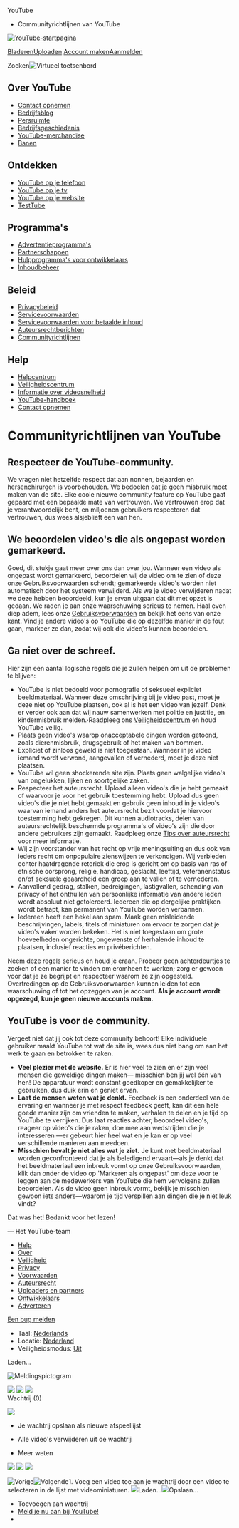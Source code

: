 




 YouTube
 - Communityrichtlijnen van YouTube

 























[![YouTube-startpagina](http://s.ytimg.com/yt/img/pixel-vfl3z5WfW.gif)](/ "YouTube-startpagina")

[Bladeren](/videos?feature=mh)[Uploaden](http://upload.youtube.com/my_videos_upload)
[Account maken](https://www.google.com/accounts/LogoutWarning?continue=http%3A%2F%2Fwww.youtube.com%2Fcreate_account%3Fnext%3D%252Ft%252Fcommunity_guidelines&ltmpl=sso&service=youtube&hl=nl_NL)[Aanmelden](https://www.google.com/accounts/ServiceLogin?uilel=3&service=youtube&passive=true&continue=http%3A%2F%2Fwww.youtube.com%2Fsignin%3Faction_handle_signin%3Dtrue%26nomobiletemp%3D1%26hl%3Dnl_NL%26next%3D%252Ft%252Fcommunity_guidelines&hl=nl_NL&ltmpl=sso)


Zoeken![Virtueel toetsenbord](http://s.ytimg.com/yt/img/pixel-vfl3z5WfW.gif "Virtueel toetsenbord") 


 

## Over YouTube


* [Contact opnemen](/t/contact_us)
* [Bedrijfsblog](http://youtube-global.blogspot.com/)
* [Persruimte](/press_room)
* [Bedrijfsgeschiedenis](/t/about)
* [YouTube-merchandise](http://www.google-store.com/index.php?cPath=31)
* [Banen](/jobs)


## Ontdekken


* [YouTube op je telefoon](/mobile)
* [YouTube op je tv](/youtubeonyourtv)
* [YouTube op je website](/youtubeonyoursite)
* [TestTube](/testtube)


## Programma's


* [Advertentieprogramma's](/t/advertising_overview)
* [Partnerschappen](/partners)
* [Hulpprogramma's voor ontwikkelaars](/dev)
* [Inhoudbeheer](/t/content_management)


## Beleid


* [Privacybeleid](/t/privacy)
* [Servicevoorwaarden](/t/terms)
* [Servicevoorwaarden voor betaalde inhoud](/t/terms_paycontent)
* [Auteursrechtberichten](/t/copyright_notice)
* [Communityrichtlijnen](/t/community_guidelines)


## Help


* [Helpcentrum](http://www.google.com/support/youtube/bin/static.py?page=start.cs&hl=nl-NL)
* [Veiligheidscentrum](http://www.google.com/support/youtube/bin/request.py?contact_type=abuse&hl=nl-NL)
* [Informatie over videosnelheid](/my_speed)
* [YouTube-handboek](/t/yt_handbook_home)
* [Contact opnemen](/t/contact_us)




# Communityrichtlijnen van YouTube


## Respecteer de YouTube-community.


We vragen niet hetzelfde respect dat aan nonnen, bejaarden en hersenchirurgen is voorbehouden. We bedoelen dat je geen misbruik moet maken van de site. Elke coole nieuwe community feature op YouTube gaat gepaard met een bepaalde mate van vertrouwen. We vertrouwen erop dat je verantwoordelijk bent, en miljoenen gebruikers respecteren dat vertrouwen, dus wees alsjeblieft een van hen.


## We beoordelen video's die als ongepast worden gemarkeerd.


Goed, dit stukje gaat meer over ons dan over jou. Wanneer een video als ongepast wordt gemarkeerd, beoordelen wij de video om te zien of deze onze Gebruiksvoorwaarden schendt; gemarkeerde video's worden niet automatisch door het systeem verwijderd. Als we je video verwijderen nadat we deze hebben beoordeeld, kun je ervan uitgaan dat dit met opzet is gedaan. We raden je aan onze waarschuwing serieus te nemen. Haal even diep adem, lees onze [Gebruiksvoorwaarden](/t/terms) en bekijk het eens van onze kant. Vind je andere video's op YouTube die op dezelfde manier in de fout gaan, markeer ze dan, zodat wij ook die video's kunnen beoordelen.


## Ga niet over de schreef.


Hier zijn een aantal logische regels die je zullen helpen om uit de problemen te blijven:


* YouTube is niet bedoeld voor pornografie of seksueel expliciet beeldmateriaal. Wanneer deze omschrijving bij je video past, moet je deze niet op YouTube plaatsen, ook al is het een video van jezelf. Denk er verder ook aan dat wij nauw samenwerken met politie en justitie, en kindermisbruik melden.·Raadpleeg ons [Veiligheidscentrum](http://www.google.com/support/youtube/bin/request.py?contact_type=abuse&hl=nl-NL) en houd YouTube veilig.
* Plaats geen video's waarop onacceptabele dingen worden getoond, zoals dierenmisbruik, drugsgebruik of het maken van bommen.
* Expliciet of zinloos geweld is niet toegestaan. Wanneer in je video iemand wordt verwond, aangevallen of vernederd, moet je deze niet plaatsen.
* YouTube wil geen shockerende site zijn. Plaats geen walgelijke video's van ongelukken, lijken en soortgelijke zaken.
* Respecteer het auteursrecht. Upload alleen video's die je hebt gemaakt of waarvoor je voor het gebruik toestemming hebt. Upload dus geen video's die je niet hebt gemaakt en gebruik geen inhoud in je video's waarvan iemand anders het auteursrecht bezit voordat je hiervoor toestemming hebt gekregen. Dit kunnen audiotracks, delen van auteursrechtelijk beschermde programma's of video's zijn die door andere gebruikers zijn gemaakt. Raadpleeg onze [Tips over auteursrecht](/t/howto_copyright) voor meer informatie.
* Wij zijn voorstander van het recht op vrije meningsuiting en dus ook van ieders recht om onpopulaire zienswijzen te verkondigen. 
Wij verbieden echter haatdragende retoriek die erop is gericht om op basis van ras of etnische oorsprong, religie, handicap, geslacht, leeftijd, veteranenstatus en/of seksuele geaardheid een groep aan te vallen of te vernederen.
* Aanvallend gedrag, stalken, bedreigingen, lastigvallen, schending van privacy of het onthullen van persoonlijke informatie van andere leden wordt absoluut niet getolereerd. Iedereen die op dergelijke praktijken wordt betrapt, kan permanent van YouTube worden verbannen.
* Iedereen heeft een hekel aan spam. Maak geen misleidende beschrijvingen, labels, titels of miniaturen om ervoor te zorgen dat je video's vaker worden bekeken. Het is niet toegestaan om grote hoeveelheden ongerichte, ongewenste of herhalende inhoud te plaatsen, inclusief reacties en privéberichten.


Neem deze regels serieus en houd je eraan. Probeer geen achterdeurtjes te zoeken of een manier te vinden om eromheen te werken; zorg er gewoon voor dat je ze begrijpt en respecteer waarom ze zijn opgesteld. Overtredingen op de Gebruiksvoorwaarden kunnen leiden tot een waarschuwing of tot het opzeggen van je account. **Als je account wordt opgezegd, kun je geen nieuwe accounts maken.**


## YouTube is voor de community.


Vergeet niet dat jij ook tot deze community behoort! Elke individuele gebruiker maakt YouTube tot wat de site is, wees dus niet bang om aan het werk te gaan en betrokken te raken.


* **Veel plezier met de website.** Er is hier veel te zien en er zijn veel mensen die geweldige dingen maken— misschien ben jij wel één van hen! De apparatuur wordt constant goedkoper en gemakkelijker te gebruiken, dus duik erin en geniet ervan.
* **Laat de mensen weten wat je denkt.** Feedback is een onderdeel van de ervaring en wanneer je met respect feedback geeft, kan dit een hele goede manier zijn om vrienden te maken, verhalen te delen en je tijd op YouTube te verrijken. Dus laat reacties achter, beoordeel video's, reageer op video's die je raken, doe mee aan wedstrijden die je interesseren —er gebeurt hier heel wat en je kan er op veel verschillende manieren aan meedoen.
* **Misschien bevalt je niet alles wat je ziet.** Je kunt met beeldmateriaal worden geconfronteerd dat je als beledigend ervaart—als je denkt dat het beeldmateriaal een inbreuk vormt op onze Gebruiksvoorwaarden, klik dan onder de video op 'Markeren als ongepast' om deze voor te leggen aan de medewerkers van YouTube die hem vervolgens zullen beoordelen. Als de video geen inbreuk vormt, bekijk je misschien gewoon iets anders—waarom je tijd verspillen aan dingen die je niet leuk vindt?


Dat was het! Bedankt voor het lezen!


— Het YouTube-team






* [Help](http://www.google.com/support/youtube/bin/static.py?p=&page=start.cs&hl=nl_NL)
* [Over](/t/about)
* [Veiligheid](http://www.google.com/support/youtube/bin/request.py?contact_type=abuse&hl=nl_NL)
* [Privacy](/t/privacy_at_youtube)
* [Voorwaarden](/t/terms)
* [Auteursrecht](/t/dmca_policy)
* [Uploaders en partners](/t/uploaders_partners)
* [Ontwikkelaars](http://code.google.com/apis/youtube/overview.html)
* [Adverteren](/t/advertising)



[Een bug melden](http://www.google.com/tools/feedback/intl/nl/error.html)



* Taal:
 [Nederlands](#)
* Locatie:
 [Nederland](#)
* Veiligheidsmodus:
 [Uit](#)



Laden...






![Meldingspictogram](http://s.ytimg.com/yt/img/pixel-vfl3z5WfW.gif)



![](http://s.ytimg.com/yt/img/pixel-vfl3z5WfW.gif) ![](http://s.ytimg.com/yt/img/pixel-vfl3z5WfW.gif) ![](http://s.ytimg.com/yt/img/pixel-vfl3z5WfW.gif)  
Wachtrij (0)
 
 ![](http://s.ytimg.com/yt/img/pixel-vfl3z5WfW.gif) 

* Je wachtrij opslaan als nieuwe afspeellijst
* Alle video's verwijderen uit de wachtrij



* Meer weten




![](http://s.ytimg.com/yt/img/pixel-vfl3z5WfW.gif) ![](http://s.ytimg.com/yt/img/pixel-vfl3z5WfW.gif) ![](http://s.ytimg.com/yt/img/pixel-vfl3z5WfW.gif)  

![Vorige](http://s.ytimg.com/yt/img/pixel-vfl3z5WfW.gif)![Volgende](http://s.ytimg.com/yt/img/pixel-vfl3z5WfW.gif)1. Voeg een video toe aan je wachtrij door een video te selecteren in de lijst met videominiaturen.
![](http://s.ytimg.com/yt/img/pixel-vfl3z5WfW.gif)Laden...![](http://s.ytimg.com/yt/img/pixel-vfl3z5WfW.gif)Opslaan... 


* Toevoegen aan wachtrij
* [Meld je nu aan bij YouTube!](https://www.google.com/accounts/ServiceLogin?uilel=3&service=youtube&passive=true&continue=http%3A%2F%2Fwww.youtube.com%2Fsignin%3Faction_handle_signin%3Dtrue%26nomobiletemp%3D1%26hl%3Dnl_NL%26next%3D%252Ft%252Fcommunity_guidelines&hl=nl_NL&ltmpl=sso)
* 










